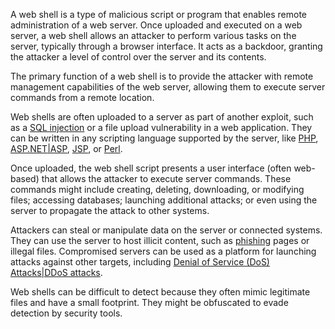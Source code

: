 A web shell is a type of malicious script or program that enables remote administration of a web server. Once uploaded and executed on a web server, a web shell allows an attacker to perform various tasks on the server, typically through a browser interface. It acts as a backdoor, granting the attacker a level of control over the server and its contents.

The primary function of a web shell is to provide the attacker with remote management capabilities of the web server, allowing them to execute server commands from a remote location.

Web shells are often uploaded to a server as part of another exploit, such as a [SQL injection]() or a file upload vulnerability in a web application. They can be written in any scripting language supported by the server, like [PHP](), [ASP.NET|ASP](), [JSP](), or [Perl]().

Once uploaded, the web shell script presents a user interface (often web-based) that allows the attacker to execute server commands. These commands might include creating, deleting, downloading, or modifying files; accessing databases; launching additional attacks; or even using the server to propagate the attack to other systems.

Attackers can steal or manipulate data on the server or connected systems. They can use the server to host illicit content, such as [phishing]() pages or illegal files. Compromised servers can be used as a platform for launching attacks against other targets, including [Denial of Service (DoS) Attacks|DDoS attacks]().

Web shells can be difficult to detect because they often mimic legitimate files and have a small footprint. They might be obfuscated to evade detection by security tools.
